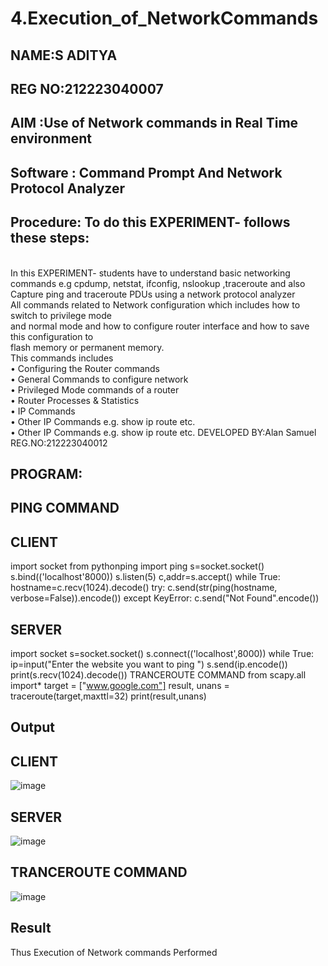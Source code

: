 # 4.Execution_of_NetworkCommands

## NAME:S ADITYA
## REG NO:212223040007

## AIM :Use of Network commands in Real Time environment
## Software : Command Prompt And Network Protocol Analyzer
## Procedure: To do this EXPERIMENT- follows these steps:
<BR>
In this EXPERIMENT- students have to understand basic networking commands e.g cpdump, netstat, ifconfig, nslookup ,traceroute and also Capture ping and traceroute PDUs using a network protocol analyzer 
<BR>
All commands related to Network configuration which includes how to switch to privilege mode
<BR>
and normal mode and how to configure router interface and how to save this configuration to
<BR>
flash memory or permanent memory.
<BR>
This commands includes
<BR>
• Configuring the Router commands
<BR>
• General Commands to configure network
<BR>
• Privileged Mode commands of a router 
<BR>
• Router Processes & Statistics
<BR>
• IP Commands
<BR>
• Other IP Commands e.g. show ip route etc.
<BR>
• Other IP Commands e.g. show ip route etc.
DEVELOPED BY:Alan Samuel 
REG.NO:212223040012

## PROGRAM:
## PING COMMAND
## CLIENT
import socket 
from pythonping import ping 
s=socket.socket() 
s.bind(('localhost'8000)) 
s.listen(5) 
c,addr=s.accept() 
while True: 
    hostname=c.recv(1024).decode() 
    try: 
        c.send(str(ping(hostname, verbose=False)).encode()) 
    except KeyError: 
        c.send("Not Found".encode())
        
## SERVER
import socket 
s=socket.socket() 
s.connect(('localhost',8000)) 
while True: 
    ip=input("Enter the website you want to ping ") 
    s.send(ip.encode()) 
    print(s.recv(1024).decode())
TRANCEROUTE COMMAND
from scapy.all import* 
target = ["www.google.com"] 
result, unans = traceroute(target,maxttl=32) 
print(result,unans)

## Output
## CLIENT
![image](https://github.com/Alan-samuel/4.Execution_of_NetworkCommends/assets/147091803/1a0477df-eac2-4a3d-bd9d-9350888f67e9)

## SERVER
![image](https://github.com/Alan-samuel/4.Execution_of_NetworkCommends/assets/147091803/117bf36b-c811-4986-a618-97b62c02f3cc)

## TRANCEROUTE COMMAND
![image](https://github.com/Alan-samuel/4.Execution_of_NetworkCommends/assets/147091803/8d955bb5-b19d-4949-895f-3d4f9baa9078)


## Result
Thus Execution of Network commands Performed 
